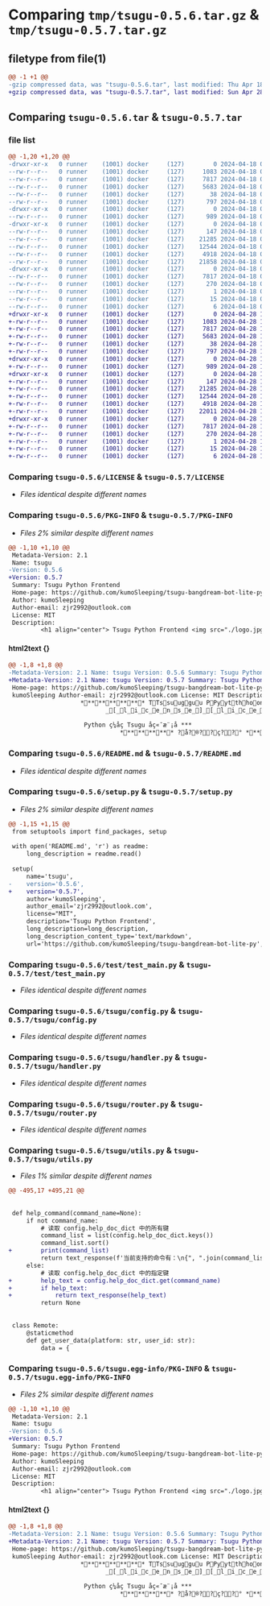# Comparing `tmp/tsugu-0.5.6.tar.gz` & `tmp/tsugu-0.5.7.tar.gz`

## filetype from file(1)

```diff
@@ -1 +1 @@
-gzip compressed data, was "tsugu-0.5.6.tar", last modified: Thu Apr 18 00:39:01 2024, max compression
+gzip compressed data, was "tsugu-0.5.7.tar", last modified: Sun Apr 28 15:47:54 2024, max compression
```

## Comparing `tsugu-0.5.6.tar` & `tsugu-0.5.7.tar`

### file list

```diff
@@ -1,20 +1,20 @@
-drwxr-xr-x   0 runner    (1001) docker     (127)        0 2024-04-18 00:39:01.500804 tsugu-0.5.6/
--rw-r--r--   0 runner    (1001) docker     (127)     1083 2024-04-18 00:38:52.000000 tsugu-0.5.6/LICENSE
--rw-r--r--   0 runner    (1001) docker     (127)     7817 2024-04-18 00:39:01.500804 tsugu-0.5.6/PKG-INFO
--rw-r--r--   0 runner    (1001) docker     (127)     5683 2024-04-18 00:38:52.000000 tsugu-0.5.6/README.md
--rw-r--r--   0 runner    (1001) docker     (127)       38 2024-04-18 00:39:01.500804 tsugu-0.5.6/setup.cfg
--rw-r--r--   0 runner    (1001) docker     (127)      797 2024-04-18 00:38:52.000000 tsugu-0.5.6/setup.py
-drwxr-xr-x   0 runner    (1001) docker     (127)        0 2024-04-18 00:39:01.496804 tsugu-0.5.6/test/
--rw-r--r--   0 runner    (1001) docker     (127)      989 2024-04-18 00:38:52.000000 tsugu-0.5.6/test/test_main.py
-drwxr-xr-x   0 runner    (1001) docker     (127)        0 2024-04-18 00:39:01.496804 tsugu-0.5.6/tsugu/
--rw-r--r--   0 runner    (1001) docker     (127)      147 2024-04-18 00:38:52.000000 tsugu-0.5.6/tsugu/__init__.py
--rw-r--r--   0 runner    (1001) docker     (127)    21285 2024-04-18 00:38:52.000000 tsugu-0.5.6/tsugu/config.py
--rw-r--r--   0 runner    (1001) docker     (127)    12544 2024-04-18 00:38:52.000000 tsugu-0.5.6/tsugu/handler.py
--rw-r--r--   0 runner    (1001) docker     (127)     4918 2024-04-18 00:38:52.000000 tsugu-0.5.6/tsugu/router.py
--rw-r--r--   0 runner    (1001) docker     (127)    21858 2024-04-18 00:38:52.000000 tsugu-0.5.6/tsugu/utils.py
-drwxr-xr-x   0 runner    (1001) docker     (127)        0 2024-04-18 00:39:01.496804 tsugu-0.5.6/tsugu.egg-info/
--rw-r--r--   0 runner    (1001) docker     (127)     7817 2024-04-18 00:39:01.000000 tsugu-0.5.6/tsugu.egg-info/PKG-INFO
--rw-r--r--   0 runner    (1001) docker     (127)      270 2024-04-18 00:39:01.000000 tsugu-0.5.6/tsugu.egg-info/SOURCES.txt
--rw-r--r--   0 runner    (1001) docker     (127)        1 2024-04-18 00:39:01.000000 tsugu-0.5.6/tsugu.egg-info/dependency_links.txt
--rw-r--r--   0 runner    (1001) docker     (127)       15 2024-04-18 00:39:01.000000 tsugu-0.5.6/tsugu.egg-info/requires.txt
--rw-r--r--   0 runner    (1001) docker     (127)        6 2024-04-18 00:39:01.000000 tsugu-0.5.6/tsugu.egg-info/top_level.txt
+drwxr-xr-x   0 runner    (1001) docker     (127)        0 2024-04-28 15:47:54.488944 tsugu-0.5.7/
+-rw-r--r--   0 runner    (1001) docker     (127)     1083 2024-04-28 15:47:46.000000 tsugu-0.5.7/LICENSE
+-rw-r--r--   0 runner    (1001) docker     (127)     7817 2024-04-28 15:47:54.488944 tsugu-0.5.7/PKG-INFO
+-rw-r--r--   0 runner    (1001) docker     (127)     5683 2024-04-28 15:47:46.000000 tsugu-0.5.7/README.md
+-rw-r--r--   0 runner    (1001) docker     (127)       38 2024-04-28 15:47:54.488944 tsugu-0.5.7/setup.cfg
+-rw-r--r--   0 runner    (1001) docker     (127)      797 2024-04-28 15:47:46.000000 tsugu-0.5.7/setup.py
+drwxr-xr-x   0 runner    (1001) docker     (127)        0 2024-04-28 15:47:54.484944 tsugu-0.5.7/test/
+-rw-r--r--   0 runner    (1001) docker     (127)      989 2024-04-28 15:47:46.000000 tsugu-0.5.7/test/test_main.py
+drwxr-xr-x   0 runner    (1001) docker     (127)        0 2024-04-28 15:47:54.484944 tsugu-0.5.7/tsugu/
+-rw-r--r--   0 runner    (1001) docker     (127)      147 2024-04-28 15:47:46.000000 tsugu-0.5.7/tsugu/__init__.py
+-rw-r--r--   0 runner    (1001) docker     (127)    21285 2024-04-28 15:47:46.000000 tsugu-0.5.7/tsugu/config.py
+-rw-r--r--   0 runner    (1001) docker     (127)    12544 2024-04-28 15:47:46.000000 tsugu-0.5.7/tsugu/handler.py
+-rw-r--r--   0 runner    (1001) docker     (127)     4918 2024-04-28 15:47:46.000000 tsugu-0.5.7/tsugu/router.py
+-rw-r--r--   0 runner    (1001) docker     (127)    22011 2024-04-28 15:47:46.000000 tsugu-0.5.7/tsugu/utils.py
+drwxr-xr-x   0 runner    (1001) docker     (127)        0 2024-04-28 15:47:54.488944 tsugu-0.5.7/tsugu.egg-info/
+-rw-r--r--   0 runner    (1001) docker     (127)     7817 2024-04-28 15:47:54.000000 tsugu-0.5.7/tsugu.egg-info/PKG-INFO
+-rw-r--r--   0 runner    (1001) docker     (127)      270 2024-04-28 15:47:54.000000 tsugu-0.5.7/tsugu.egg-info/SOURCES.txt
+-rw-r--r--   0 runner    (1001) docker     (127)        1 2024-04-28 15:47:54.000000 tsugu-0.5.7/tsugu.egg-info/dependency_links.txt
+-rw-r--r--   0 runner    (1001) docker     (127)       15 2024-04-28 15:47:54.000000 tsugu-0.5.7/tsugu.egg-info/requires.txt
+-rw-r--r--   0 runner    (1001) docker     (127)        6 2024-04-28 15:47:54.000000 tsugu-0.5.7/tsugu.egg-info/top_level.txt
```

### Comparing `tsugu-0.5.6/LICENSE` & `tsugu-0.5.7/LICENSE`

 * *Files identical despite different names*

### Comparing `tsugu-0.5.6/PKG-INFO` & `tsugu-0.5.7/PKG-INFO`

 * *Files 2% similar despite different names*

```diff
@@ -1,10 +1,10 @@
 Metadata-Version: 2.1
 Name: tsugu
-Version: 0.5.6
+Version: 0.5.7
 Summary: Tsugu Python Frontend
 Home-page: https://github.com/kumoSleeping/tsugu-bangdream-bot-lite-py
 Author: kumoSleeping
 Author-email: zjr2992@outlook.com
 License: MIT
 Description: 
         <h1 align="center"> Tsugu Python Frontend <img src="./logo.jpg" width="30" width="30" height="30" alt="tmrn"/> </h1>
```

#### html2text {}

```diff
@@ -1,8 +1,8 @@
-Metadata-Version: 2.1 Name: tsugu Version: 0.5.6 Summary: Tsugu Python Frontend
+Metadata-Version: 2.1 Name: tsugu Version: 0.5.7 Summary: Tsugu Python Frontend
 Home-page: https://github.com/kumoSleeping/tsugu-bangdream-bot-lite-py Author:
 kumoSleeping Author-email: zjr2992@outlook.com License: MIT Description:
                    ************ TTssuugguu PPyytthhoonn FFrroonntteenndd[[ttmmrrnn]] ************
                           _[_l_i_c_e_n_s_e_]_[_l_i_c_e_n_s_e_]_[_l_i_c_e_n_s_e_]
 
                     Python ç¼åç Tsugu åç«¯æ¨¡å ***
                               ********** ?å?®??ç??° **********
```

### Comparing `tsugu-0.5.6/README.md` & `tsugu-0.5.7/README.md`

 * *Files identical despite different names*

### Comparing `tsugu-0.5.6/setup.py` & `tsugu-0.5.7/setup.py`

 * *Files 2% similar despite different names*

```diff
@@ -1,15 +1,15 @@
 from setuptools import find_packages, setup
 
 with open('README.md', 'r') as readme:
     long_description = readme.read()
 
 setup(
     name='tsugu',
-    version='0.5.6',
+    version='0.5.7',
     author='kumoSleeping',
     author_email='zjr2992@outlook.com',
     license="MIT",
     description='Tsugu Python Frontend',
     long_description=long_description,
     long_description_content_type='text/markdown',
     url='https://github.com/kumoSleeping/tsugu-bangdream-bot-lite-py',
```

### Comparing `tsugu-0.5.6/test/test_main.py` & `tsugu-0.5.7/test/test_main.py`

 * *Files identical despite different names*

### Comparing `tsugu-0.5.6/tsugu/config.py` & `tsugu-0.5.7/tsugu/config.py`

 * *Files identical despite different names*

### Comparing `tsugu-0.5.6/tsugu/handler.py` & `tsugu-0.5.7/tsugu/handler.py`

 * *Files identical despite different names*

### Comparing `tsugu-0.5.6/tsugu/router.py` & `tsugu-0.5.7/tsugu/router.py`

 * *Files identical despite different names*

### Comparing `tsugu-0.5.6/tsugu/utils.py` & `tsugu-0.5.7/tsugu/utils.py`

 * *Files 1% similar despite different names*

```diff
@@ -495,17 +495,21 @@
 
 
 def help_command(command_name=None):
     if not command_name:
         # 读取 config.help_doc_dict 中的所有键
         command_list = list(config.help_doc_dict.keys())
         command_list.sort()
+        print(command_list)
         return text_response(f'当前支持的命令有：\n{", ".join(command_list)}\n 请使用"help 命令名"来查看命令的详细帮助')
     else:
         # 读取 config.help_doc_dict 中的指定键
+        help_text = config.help_doc_dict.get(command_name)
+        if help_text:
+            return text_response(help_text)
         return None
 
 
 class Remote:
     @staticmethod
     def get_user_data(platform: str, user_id: str):
         data = {
```

### Comparing `tsugu-0.5.6/tsugu.egg-info/PKG-INFO` & `tsugu-0.5.7/tsugu.egg-info/PKG-INFO`

 * *Files 2% similar despite different names*

```diff
@@ -1,10 +1,10 @@
 Metadata-Version: 2.1
 Name: tsugu
-Version: 0.5.6
+Version: 0.5.7
 Summary: Tsugu Python Frontend
 Home-page: https://github.com/kumoSleeping/tsugu-bangdream-bot-lite-py
 Author: kumoSleeping
 Author-email: zjr2992@outlook.com
 License: MIT
 Description: 
         <h1 align="center"> Tsugu Python Frontend <img src="./logo.jpg" width="30" width="30" height="30" alt="tmrn"/> </h1>
```

#### html2text {}

```diff
@@ -1,8 +1,8 @@
-Metadata-Version: 2.1 Name: tsugu Version: 0.5.6 Summary: Tsugu Python Frontend
+Metadata-Version: 2.1 Name: tsugu Version: 0.5.7 Summary: Tsugu Python Frontend
 Home-page: https://github.com/kumoSleeping/tsugu-bangdream-bot-lite-py Author:
 kumoSleeping Author-email: zjr2992@outlook.com License: MIT Description:
                    ************ TTssuugguu PPyytthhoonn FFrroonntteenndd[[ttmmrrnn]] ************
                           _[_l_i_c_e_n_s_e_]_[_l_i_c_e_n_s_e_]_[_l_i_c_e_n_s_e_]
 
                     Python ç¼åç Tsugu åç«¯æ¨¡å ***
                               ********** ?å?®??ç??° **********
```

